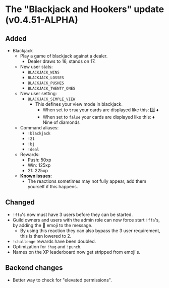 # The "Blackjack and Hookers" update (v0.4.51-ALPHA)

## Added
- Blackjack
  - Play a game of blackjack against a dealer.
    - Dealer draws to 16, stands on 17.
  - New user stats:
    - `BLACKJACK_WINS`
    - `BLACKJACK_LOSSES`
    - `BLACKJACK_PUSHES`
    - `BLACKJACK_TWENTY_ONES`
  - New user setting:
    - `BLACKJACK_SIMPLE_VIEW`
       - This defines your view mode in blackjack.
          - When set to `true` your cards are displayed like this: :nine: :diamonds:
          - When set to `false` your cards are displayed like this: :diamonds: Nine of diamonds
  - Command aliases:
    - `!blackjack`
    - `!21`
    - `!bj`
    - `!deal`
  - Rewards:
    - Push: 50xp
    - Win: 125xp
    - 21: 225xp
  - **Known issues:**
     - The reactions sometimes may not fully appear, add them yourself if this happens.

## Changed
- `!ffa`'s now must have 3 users before they can be started.
- Guild owners and users with the admin role can now force start `!ffa`'s, by adding the :eyes: emoji to the message.
  - By using this reaction they can also bypass the 3 user requirement, this is then lowered to 2.
- `!challenge` rewards have been doubled.
- Optimization for `!hug` and `!punch`.
- Names on the XP leaderboard now get stripped from emoji's.


## Backend changes
- Better way to check for "elevated permissions".
